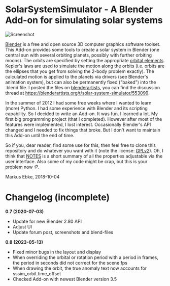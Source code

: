 # SolarSystemSimulator - A Blender Add-on for simulating solar systems

![Screenshot](./Blenderartist/SSSim_screenshot.png)

[Blender](http://www.blender.org) is a free and open source 3D computer graphics software toolset.
This Add-on provides some tools to create a solar system in Blender (one central sun with several orbiting planets, possibly with further orbiting moons).
The orbits are specified by setting the appropriate [orbital elements](https://en.wikipedia.org/wiki/Orbital_elements).
Kepler's laws are used to simulate the motion along the orbits (i.e. orbits are the ellipses that you get from solving the 2-body problem exactly).
The calculated motion is applied to the planets via drivers (see Blender's animation system), but can also be permanently fixed ("baked") into the .blend file.
I posted the files on [blenderartists](https://blenderartists.org/), you can find the discussion thread at <https://blenderartists.org/t/solar-system-simulator/553099>.

In the summer of 2012 I had some free weeks where I wanted to learn (more) Python.
I had some experience with Blender and its scripting capability.
So I decided to write an Add-on.
It was fun.
I learned a lot.
My first big programming project (that I completed).
However after most of the features were implemented, I lost interest.
Occasionally Blender's API changed and I needed to fix things that broke.
But I don't want to maintain this Add-on until the end of time.

So if you, dear reader, find some use for this, then feel free to clone this repository and do whatever you want with it (note the license: [GPLv2](./LICENSE)).
Oh, I think that [NOTES](./NOTES.txt) is a short summary of all the properties adjustable via the user interface.
Also some of my code might be crap, but this is your problem now :P.

Markus Ebke, 2018-10-04


# Changelog (incomplete)

**0.7 (2020-07-03)**
- Update for new Blender 2.80 API
- Adjust UI
- Update forum post, screenshots and blend-files

**0.8 (2023-05-13)**
- Fixed minor bugs in the layout and display
- When overriding the orbital or rotation period with a period in frames, the period in seconds did not correct for the scene fps
- When drawing the orbit, the true anomaly text now accounts for sssim_orbit.time_offset
- Checked Add-on with newest Blender version 3.5
